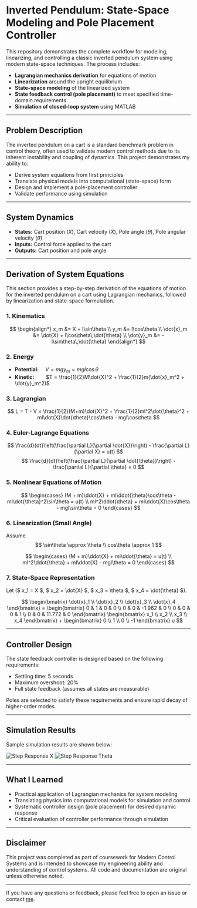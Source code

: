 # Inverted Pendulum: State-Space Modeling and Pole Placement Controller

This repository demonstrates the complete workflow for modeling, linearizing, and controlling a classic inverted pendulum system using modern state-space techniques. The process includes:

- **Lagrangian mechanics derivation** for equations of motion
- **Linearization** around the upright equilibrium
- **State-space modeling** of the linearized system
- **State feedback control (pole placement)** to meet specified time-domain requirements
- **Simulation of closed-loop system** using MATLAB

---

## Problem Description

The inverted pendulum on a cart is a standard benchmark problem in control theory, often used to validate modern control methods due to its inherent instability and coupling of dynamics. This project demonstrates my ability to:

- Derive system equations from first principles
- Translate physical models into computational (state-space) form
- Design and implement a pole-placement controller
- Validate performance using simulation

---

## System Dynamics

- **States:** Cart position ($X$), Cart velocity ($\dot{X}$), Pole angle ($\theta$), Pole angular velocity ($\dot{\theta}$)
- **Inputs:** Control force applied to the cart
- **Outputs:** Cart position and pole angle

---

## Derivation of System Equations

This section provides a step-by-step derivation of the equations of motion for the inverted pendulum on a cart using Lagrangian mechanics, followed by linearization and state-space formulation.

### 1. Kinematics

$$
    \begin{align*}
        x_m &= X + l\sin\theta \\
        y_m &= l\cos\theta \\
        \dot{x}_m &= \dot{X} + l\cos\theta\,\dot{\theta} \\
        \dot{y}_m &= -l\sin\theta\,\dot{\theta}
    \end{align*}
$$

### 2. Energy

- **Potential:**     $V = mgy_m = mgl\cos\theta$
- **Kinetic:**      $T = \frac{1}{2}M\dot{X}^2 + \frac{1}{2}m(\dot{x}_m^2 + \dot{y}_m^2)$


### 3. Lagrangian

$$
    L = T - V = \frac{1}{2}(M+m)\dot{X}^2 + \frac{1}{2}ml^2\dot{\theta}^2 + ml\dot{X}\dot{\theta}\cos\theta - mgl\cos\theta
$$

### 4. Euler-Lagrange Equations

$$
    \frac{d}{dt}\left(\frac{\partial L}{\partial \dot{X}}\right) - \frac{\partial L}{\partial X} = u(t)
$$
$$
    \frac{d}{dt}\left(\frac{\partial L}{\partial \dot{\theta}}\right) - \frac{\partial L}{\partial \theta} = 0
$$

### 5. Nonlinear Equations of Motion

$$
    \begin{cases}
    (M + m)\ddot{X} + ml\ddot{\theta}\cos\theta - ml\dot{\theta}^2\sin\theta = u(t) \\
    ml^2\ddot{\theta} + ml\ddot{X}\cos\theta - mgl\sin\theta = 0
    \end{cases}
$$

### 6. Linearization (Small Angle)

Assume 
$$
    \sin\theta \approx \theta \\ 
    cos\theta \approx 1 
$$


$$
    \begin{cases}
    (M + m)\ddot{X} + ml\ddot{\theta} = u(t) \\
    ml^2\ddot{\theta} + ml\ddot{X} - mgl\theta = 0
    \end{cases}
$$


### 7. State-Space Representation

Let    ($ x_1 = X $, $ x_2 = \dot{X} $, $ x_3 = \theta $, $ x_4 = \dot{\theta} $).

$$
    \begin{bmatrix}
    \dot{x}_1 \\ \dot{x}_2 \\ \dot{x}_3 \\ \dot{x}_4
    \end{bmatrix}
    =
    \begin{bmatrix}
    0 & 1 & 0 & 0 \\
    0 & 0 & -1.962 & 0 \\
    0 & 0 & 0 & 1 \\
    0 & 0 & 11.772 & 0
    \end{bmatrix}
    \begin{bmatrix}
    x_1 \\ x_2 \\ x_3 \\ x_4
    \end{bmatrix}
    +
    \begin{bmatrix}
    0 \\ 1 \\ 0 \\ -1
    \end{bmatrix}
    u
$$


---

## Controller Design

The state feedback controller is designed based on the following requirements:
- Settling time: 5 seconds
- Maximum overshoot: 20%
- Full state feedback (assumes all states are measurable)

Poles are selected to satisfy these requirements and ensure rapid decay of higher-order modes.

---

## Simulation Results

Sample simulation results are shown below:

![Step Response X](<img width="560" height="420" alt="x" src="https://github.com/user-attachments/assets/de52993b-170f-4407-8bce-05036a3a6451" />)
![Step Response Theta](<img width="560" height="420" alt="theta" src="https://github.com/user-attachments/assets/9b99c928-c43a-4239-a41c-b5168a3c23b0" />)

---

## What I Learned

- Practical application of Lagrangian mechanics for system modeling
- Translating physics into computational models for simulation and control
- Systematic controller design (pole placement) for desired dynamic response
- Critical evaluation of controller performance through simulation

---

## Disclaimer

This project was completed as part of coursework for Modern Control Systems and is intended to showcase my engineering ability and understanding of control systems. All code and documentation are original unless otherwise noted.

---

If you have any questions or feedback, please feel free to open an issue or contact [me](mailto:yutsewu0209@gmail.com).
